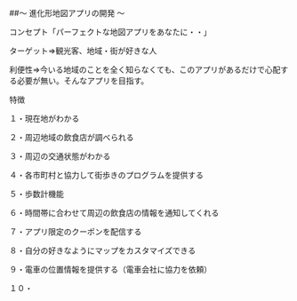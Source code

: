 ##～ 進化形地図アプリの開発 ～

コンセプト「パーフェクトな地図アプリをあなたに・・」

ターゲット⇒観光客、地域・街が好きな人

利便性⇒今いる地域のことを全く知らなくても、このアプリがあるだけで心配する必要が無い。そんなアプリを目指す。

特徴

１・現在地がわかる

２・周辺地域の飲食店が調べられる

３・周辺の交通状態がわかる

４・各市町村と協力して街歩きのプログラムを提供する

５・歩数計機能

６・時間帯に合わせて周辺の飲食店の情報を通知してくれる

７・アプリ限定のクーポンを配信する

８・自分の好きなようにマップをカスタマイズできる

９・電車の位置情報を提供する（電車会社に協力を依頼）

１０・
